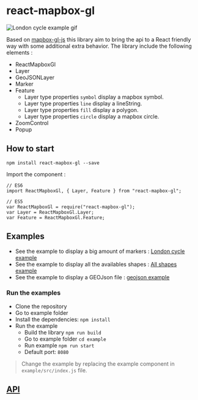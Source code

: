 # react-mapbox-gl

![London cycle example gif](docs/london-cycle-example.gif "London cycle example gif")

Based on [mapbox-gl-js](https://www.mapbox.com/mapbox-gl-js/api/) this library aim to bring the api to a React friendly way with some additional extra behavior.
The library include the following elements :

- ReactMapboxGl
- Layer
- GeoJSONLayer
- Marker
- Feature
  - Layer type properties `symbol` display a mapbox symbol.
  - Layer type properties `line` display a lineString.
  - Layer type properties `fill` display a polygon.
  - Layer type properties `circle` display a mapbox circle.
- ZoomControl
- Popup

## How to start

```
npm install react-mapbox-gl --save
```

Import the component :

```
// ES6
import ReactMapboxGl, { Layer, Feature } from "react-mapbox-gl";

// ES5
var ReactMapboxGl = require("react-mapbox-gl");
var Layer = ReactMapboxGl.Layer;
var Feature = ReactMapboxGl.Feature;
```

## Examples

- See the example to display a big amount of markers : [London cycle example](example/src/london-cycle.js)
- See the example to display all the availables shapes : [All shapes example](example/src/all-shapes.js)
- See the example to display a GEOJson file : [geojson example](example/src/geojson-example.js)

### Run the examples

- Clone the repository
- Go to example folder
- Install the dependencies: `npm install`
- Run the example
  - Build the library `npm run build`
  - Go to example folder `cd example`
  - Run example `npm run start`
  - Default port: `8080`

> Change the example by replacing the example component in `example/src/index.js` file.

## [API](docs/API.md)

